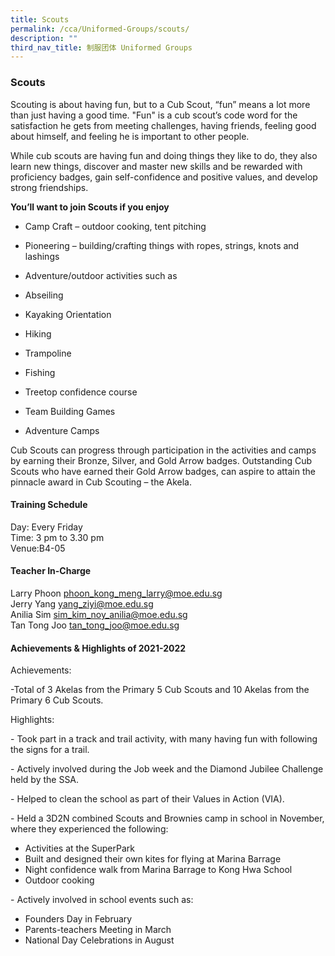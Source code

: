 ```yaml
---
title: Scouts
permalink: /cca/Uniformed-Groups/scouts/
description: ""
third_nav_title: 制服团体 Uniformed Groups
---
```


### Scouts

Scouting is about having fun, but to a Cub Scout, “fun” means a lot more than just having a good time. "Fun" is a cub scout’s code word for the satisfaction he gets from meeting challenges, having friends, feeling good about himself, and feeling he is important to other people.

  

While cub scouts are having fun and doing things they like to do, they also learn new things, discover and master new skills and be rewarded with proficiency badges, gain self-confidence and positive values, and develop strong friendships.

  

**You’ll want to join Scouts if you enjoy**

*   Camp Craft – outdoor cooking, tent pitching
*   Pioneering – building/crafting things with ropes, strings, knots and lashings
*   Adventure/outdoor activities such as

*   Abseiling
*   Kayaking Orientation
*   Hiking
*   Trampoline
*   Fishing
*   Treetop confidence course

*   Team Building Games
*   Adventure Camps

  

Cub Scouts can progress through participation in the activities and camps by earning their Bronze, Silver, and Gold Arrow badges. Outstanding Cub Scouts who have earned their Gold Arrow badges, can aspire to attain the pinnacle award in Cub Scouting – the Akela.

  

#### Training Schedule

Day: Every Friday<br>
Time: 3 pm to 3.30 pm<br>
Venue:B4-05

#### Teacher In-Charge

Larry Phoon [phoon\_kong\_meng\_larry@moe.edu.sg](mailto:phoon_kong_meng_larry@moe.edu.sg)<br>
Jerry Yang [yang\_ziyi@moe.edu.sg](mailto:yang_ziyi@moe.edu.sg)<br>
Anilia Sim [sim\_kim\_noy\_anilia@moe.edu.sg](mailto:sim_kim_noy_anilia@moe.edu.sg)  <br>
Tan Tong Joo [tan\_tong\_joo@moe.edu.sg](mailto:tan_tong_joo@moe.edu.sg)

#### Achievements & Highlights of 2021-2022

Achievements:

\-Total of 3 Akelas from the Primary 5 Cub Scouts and 10 Akelas from the Primary 6 Cub Scouts. 

  
Highlights:  
  
\- Took part in a track and trail activity, with many having fun with following the signs for a trail.

\- Actively involved during the Job week and the Diamond Jubilee Challenge held by the SSA.

\- Helped to clean the school as part of their Values in Action (VIA).

\- Held a 3D2N combined Scouts and Brownies camp in school in November, where they experienced the following:

*   Activities at the SuperPark
*   Built and designed their own kites for flying at Marina Barrage
*   Night confidence walk from Marina Barrage to Kong Hwa School
*   Outdoor cooking

  

\- Actively involved in school events such as:

*   Founders Day in February
*   Parents-teachers Meeting in March
*   National Day Celebrations in August